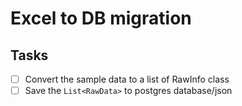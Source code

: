 # Excel to DB migration

## Tasks
- [ ] Convert the sample data to a list of RawInfo class
- [ ] Save the `List<RawData>` to postgres database/json